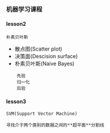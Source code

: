 ### 机器学习课程

#### lesson2

`朴素贝叶斯`

- 散点图(Scatter plot)
- 决策面(Descision surface)
- 朴素贝叶斯(Naive Bayes)
```
    先验
    归一化
    后验
```

#### lesson3

`SVM(Support Vector Machine)`
```
寻找介于两个类别的数据之间的**超平面**分割线
```










